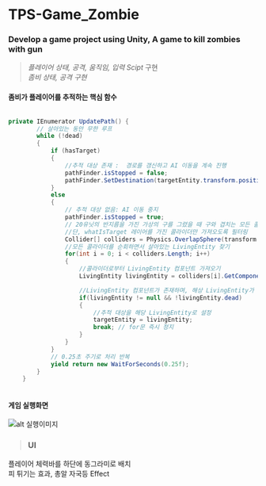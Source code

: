 # TPS-Game_Zombie

### Develop a game project using Unity, A game to kill zombies with gun 

>*플레이어 상태, 공격, 움직임, 입력 Scipt* 구현 <br>
>*좀비 상태, 공격 구현*

#### 좀비가 플레이어를 추적하는 핵심 함수

~~~c#

private IEnumerator UpdatePath() {
        // 살아있는 동안 무한 루프
        while (!dead)
        {
            if (hasTarget)
            {
                //추적 대상 존재 :  경로를 갱신하고 AI 이동을 계속 진행
                pathFinder.isStopped = false;
                pathFinder.SetDestination(targetEntity.transform.position);
            }
            else
            {
                // 추적 대상 없음: AI 이동 중지
                pathFinder.isStopped = true;
                // 20유닛의 반지름을 가진 가상의 구를 그렸을 때 구와 겹치는 모든 콜라이더를 가져옴
                //단, whatIsTarget 레이어를 가진 콜라이더만 가져오도록 필터링
                Collider[] colliders = Physics.OverlapSphere(transform.position, 20f, whatIsTarget);
                //모든 콜라이더를 순회하면서 살아있는 LivingEntity 찾기
                for(int i = 0; i < colliders.Length; i++)
                {
                    //콜라이더로부터 LivingEntity 컴포넌트 가져오기
                    LivingEntity livingEntity = colliders[i].GetComponent<LivingEntity>();

                    //LivingEntity 컴포넌트가 존재하며, 해상 LivingEntity가 살아 있다면
                    if(livingEntity != null && !livingEntity.dead)
                    {
                        //추적 대상을 해당 LivingEntity로 설정
                        targetEntity = livingEntity;
                        break; // for문 즉시 정지
                    }
                }
            }
            // 0.25초 주기로 처리 반복
            yield return new WaitForSeconds(0.25f);
        }
    }
  
  ~~~
  
  #### 게임 실행화면
  
  ![alt 실행이미지](https://user-images.githubusercontent.com/83167302/135275058-954ab699-dda4-4444-8315-34b026f6cd0d.PNG)
  
  > ### UI <br>
   플레이어 체력바를 하단에 동그라미로 배치 <br>
   피 튀기는 효과, 총알 자국등 Effect
